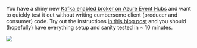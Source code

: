 You have a shiny new [Kafka enabled broker on Azure Event Hubs](https://docs.microsoft.com/azure/event-hubs/event-hubs-for-kafka-ecosystem-overview?WT.mc_id=azureeventhubskafkacliquickstart-github-abhishgu) and want to quickly test it out without writing cumbersome client (producer and consumer) code. Try out the instructions [in this blog post](https://dev.to/azure/how-to-quickly-test-connectivity-to-your-azure-event-hubs-for-kafka-cluster-without-writing-any-code-4la1) and you should (hopefully) have everything setup and sanity tested in ~ 10 minutes.

![](https://thepracticaldev.s3.amazonaws.com/i/rilzkcc6a30c1l4us45b.gif)